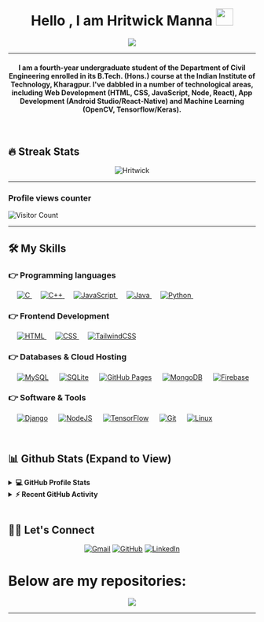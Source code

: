 
<h1 align="center">Hello , I am Hritwick Manna <img src="https://media.giphy.com/media/hvRJCLFzcasrR4ia7z/giphy.gif" width="35"></h1>
<p align="center">
  <a href="https://github.com/DenverCoder1/readme-typing-svg"><img src="https://readme-typing-svg.herokuapp.com?lines=Civil+Engineering+Student+IITKGP;Full-Stack+Web+Developer;Data-Science+|+ML+|+Deep+Learning;&center=true&width=500&height=50"></a>
</p>
<hr/>
<h4 align="center">I am a fourth-year undergraduate student of the Department of Civil Engineering enrolled in its B.Tech. (Hons.) course at the Indian Institute of Technology, Kharagpur. I've dabbled in a number of technological areas, including Web Development (HTML, CSS, JavaScript, Node, React), App Development (Android Studio/React-Native) and Machine Learning (OpenCV, Tensorflow/Keras).</h4>
<br>
<!-- <p align="center"> <img src="https://komarev.com/ghpvc/?username=Gitanjit&label=Profile%20views&color=0e75b6&style=plastic" alt="Gitanjit" /> </p> -->


## 🔥 Streak Stats
<p align="center"><img src="https://github-readme-streak-stats.herokuapp.com/?user=hritwickmanna&theme=algolia" alt="Hritwick"  /></p>

---
### Profile views counter
![Visitor Count](https://profile-counter.glitch.me/{Hritwick}/count.svg)


---

## 🛠️ My Skills

### 👉 Programming languages

<p align="left"> 
  &emsp; 
  <a href="https://www.cprogramming.com/" target="_blank"> 
    <img alt="C" src="https://img.shields.io/badge/C%20-%232370ED.svg?logo=c&logoColor=white">
  </a> 
  &emsp;
  <a href="https://www.w3schools.com/cpp/" target="_blank"> 
    <img alt="C++" src="https://img.shields.io/badge/C++%20-%2300599C.svg?logo=c%2B%2B&logoColor=white">
  </a> 
  &emsp;
  <a href="https://developer.mozilla.org/en-US/docs/Web/JavaScript" target="_blank"> 
     <img alt="JavaScript" src="https://img.shields.io/badge/JavaScript%20-%23F7DF1E.svg?logo=javascript&logoColor=black">
   </a>
  &emsp;
  <a href="https://www.java.com" target="_blank"> 
    <img alt="Java" src="https://img.shields.io/badge/Java-%23007396.svg?logo=java&logoColor=white">
  </a>
  &emsp;
   <a href="https://www.python.org" target="_blank">
    <img alt="Python" src="https://img.shields.io/badge/Python%20-%2314354C.svg?logo=python&logoColor=white">
  </a>
  &emsp;
</p>

### 👉 Frontend Development
<p align="left"> 
  &emsp; 
  <a href="https://www.w3.org/html/" target="_blank"> 
   <img alt="HTML" src="https://img.shields.io/badge/HTML5%20-%23E34F26.svg?logo=html5&logoColor=white">
  </a>   
  &emsp;
  <a href="https://www.w3schools.com/css/" target="_blank">
    <img alt="CSS" src="https://img.shields.io/badge/CSS%20-%231572B6.svg?logo=css3&logoColor=white">
  </a> 
   &emsp;
  <a href="https://tailwindcss.com/" target="_blank"> 
    <img alt="TailwindCSS" src="https://img.shields.io/badge/tailwindcss-%2338B2AC.svg?style=for-the-badge&logo=tailwind-css&logoColor=white"/>
  </a>
</p>

### 👉 Databases & Cloud Hosting
<p align="left">
  &emsp;
    <a href="https://www.mysql.com/"><img alt="MySQL" src="https://img.shields.io/badge/MySQL-%2300f.svg?style=flat&llogo=mysql&logoColor=white"></a>
  &emsp;
    <a href="https://www.sqlite.org/"><img alt="SQLite" src ="https://img.shields.io/badge/sqlite-%2307405e.svg?style=flat&logo=sqlite&logoColor=white"/></a>
  &emsp;
    <a href="https://www.github.com"><img alt="GitHub Pages" src="https://img.shields.io/badge/GitHub%20Pages-%23327FC7.svg?style=flat&llogo=github&logoColor=white"></a>
  &emsp;
    <a href="https://www.mongodb.com/"> <img alt="MongoDB" src ="https://img.shields.io/badge/MongoDB-%234ea94b.svg?style=for-the-badge&logo=mongodb&logoColor=white"/></a>
  &emsp;
    <a href="https://firebase.google.com/"><img alt="Firebase" src ="https://img.shields.io/badge/Firebase-%23316192.svg?logo=firebase&logoColor=white"></a>
 </p>
  

 ### 👉 Software & Tools
 
<p>
  &emsp;
    <a href="#"><img alt="Django" src="https://img.shields.io/badge/django-%23092E20.svg?style=for-the-badge&logo=django&logoColor=white"/></a>
  &emsp;
    <a href="#"><img alt="NodeJS" src="https://img.shields.io/badge/node.js-%2343853D.svg?style=for-the-badge&logo=node-dot-js&logoColor=white"/></a>
  &emsp;
    <a href="#"><img alt="TensorFlow" src="https://img.shields.io/badge/TensorFlow-%23FF6F00.svg?style=for-the-badge&logo=TensorFlow&logoColor=white" /></a>
  &emsp;
    <a href="#"><img alt="Git" src="https://img.shields.io/badge/Git%20-%23F05033.svg?logo=git&logoColor=white"></a>
  &emsp;
    <a href="#"><img alt="Linux" src="https://img.shields.io/badge/Linux-FCC624?style=flat&logo=linux&logoColor=black"></a>




</p>

<br/>

## 📊 Github Stats (Expand to View) 


<details> 
  <summary><b>💻 GitHub Profile Stats</b></summary>
  <br/>
  <p align="center">
    <a href="https://github.com/anuraghazra/github-readme-stats"><img alt="Gitanjit's Github Stats" src="https://github-readme-stats.vercel.app/api?username=Gitanjit&show_icons=true&count_private=true&theme=algolia" height="192px"/></a>
<br/>
  &nbsp;
	  <img src="https://github-readme-stats.vercel.app/api/top-langs?username=Gitanjit&show_icons=true&locale=en&layout=compact&theme=algolia" alt="Gitanjit" height="192px"/>
  <br/>
  <b>Note:</b> Top languages is only a metric of the languages my public code consists of and doesn't reflect experience or skill level.
  </p>
</details>


<details>
  <summary><b>⚡ Recent GitHub Activity</b></summary>
  <br/>
   <a href="https://github.com/Gitanjit"><img alt="Gitanjit's Activity Graph" src="https://activity-graph.herokuapp.com/graph?username=Gitanjit&custom_title=Gitanjit%20Medhi's%20Contribution%20Graph&theme=react-dark" /></a>
  <br/>

</details>

<br/>

## 🙋‍♀️ Let's Connect
<p align="center">
<!--   <a href=""><img src="https://img.icons8.com/bubbles/50/000000/web.png" alt="Website"/></a> -->
	<a href="mailto:gitanjit6@gmail.com"><img src="https://img.icons8.com/bubbles/50/000000/gmail.png" alt="Gmail"/></a>
	<a href="https://github.com/Gitanjit"><img src="https://img.icons8.com/bubbles/50/000000/github.png" alt="GitHub"/></a>
	<a href="https://www.linkedin.com/in/gitanjit-medhi-334737196/"><img src="https://img.icons8.com/bubbles/50/000000/linkedin.png" alt="LinkedIn"/></a>
</p>

# Below are my repositories:

<div align="center">
<img align="center" src="https://emoji.gg/assets/emoji/7524_this_animated_bottom.gif">
 </div>

<hr/>











